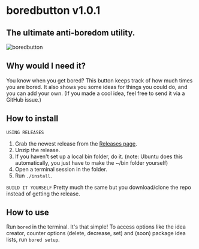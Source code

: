 # boredbutton v1.0.1
## The ultimate anti-boredom utility.
![boredbutton](https://awo.oooooooooooooo.ooo/i/nbo2.gif)
## Why would I need it?
You know when you get bored? This button keeps track of how much times you are bored. It also shows you some ideas for things you could do, and you can add your own. (If you made a cool idea, feel free to send it via a GitHub issue.)
## How to install
``USING RELEASES``
1. Grab the newest release from the [Releases page](https://github.com/knuxfanwin8/boredbutton/releases). 
2. Unzip the release. 
3. If you haven't set up a local bin folder, do it. (note: Ubuntu does this automatically, you just have to make the ~/bin folder yourself)
4. Open a terminal session in the folder.
5. Run ``./install``.

``BUILD IT YOURSELF``
Pretty much the same but you download/clone the repo instead of getting the release.
## How to use
Run ``bored`` in the terminal. It's that simple!
To access options like the idea creator, counter options (delete, decrease, set) and (soon) package idea lists, run ``bored setup``. 

